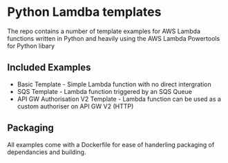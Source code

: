 # Python Lamdba templates

The repo contains a number of template examples for AWS Lambda functions written in Python and heavily
using the AWS Lambda Powertools for Python libary

## Included Examples

* Basic Template - Simple Lambda function with no direct intergration
* SQS Template - Lambda function triggered by an SQS Queue
* API GW Authorisation V2 Template - Lambda function can be used as a custom authoriser on API GW V2 (HTTP)

## Packaging

All examples come with a Dockerfile for ease of handerling packaging of dependancies and building.
